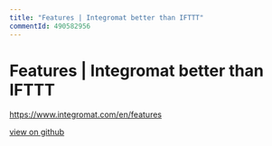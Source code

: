 ```yaml
---
title: "Features | Integromat better than IFTTT"
commentId: 490582956
---
```

# Features | Integromat better than IFTTT

https://www.integromat.com/en/features

    
[view on github](https://github.com/lotosbin/lotosbin.github.io/issues/62)
    
